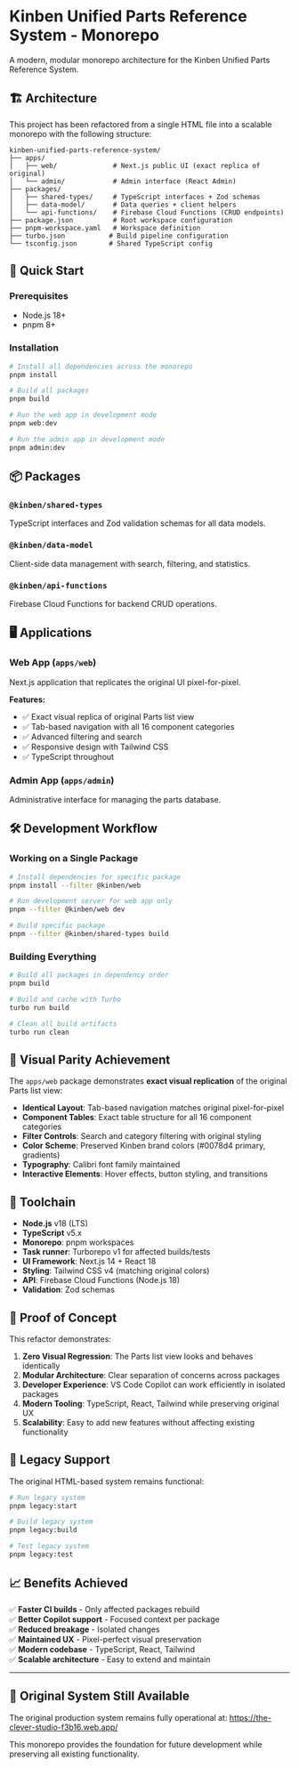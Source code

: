 # Kinben Unified Parts Reference System - Monorepo

A modern, modular monorepo architecture for the Kinben Unified Parts Reference System.

## 🏗️ Architecture

This project has been refactored from a single HTML file into a scalable monorepo with the following structure:

```
kinben-unified-parts-reference-system/
├── apps/
│   ├── web/              # Next.js public UI (exact replica of original)
│   └── admin/            # Admin interface (React Admin)
├── packages/
│   ├── shared-types/     # TypeScript interfaces + Zod schemas
│   ├── data-model/       # Data queries + client helpers
│   └── api-functions/    # Firebase Cloud Functions (CRUD endpoints)
├── package.json          # Root workspace configuration
├── pnpm-workspace.yaml   # Workspace definition
├── turbo.json           # Build pipeline configuration
└── tsconfig.json        # Shared TypeScript config
```

## 🚀 Quick Start

### Prerequisites

- Node.js 18+
- pnpm 8+

### Installation

```bash
# Install all dependencies across the monorepo
pnpm install

# Build all packages
pnpm build

# Run the web app in development mode
pnpm web:dev

# Run the admin app in development mode  
pnpm admin:dev
```

## 📦 Packages

### `@kinben/shared-types`
TypeScript interfaces and Zod validation schemas for all data models.

### `@kinben/data-model`
Client-side data management with search, filtering, and statistics.

### `@kinben/api-functions`
Firebase Cloud Functions for backend CRUD operations.

## 🖥️ Applications

### Web App (`apps/web`)
Next.js application that replicates the original UI pixel-for-pixel.

**Features:**
- ✅ Exact visual replica of original Parts list view
- ✅ Tab-based navigation with all 16 component categories
- ✅ Advanced filtering and search
- ✅ Responsive design with Tailwind CSS
- ✅ TypeScript throughout

### Admin App (`apps/admin`)
Administrative interface for managing the parts database.

## 🛠️ Development Workflow

### Working on a Single Package

```bash
# Install dependencies for specific package
pnpm install --filter @kinben/web

# Run development server for web app only
pnpm --filter @kinben/web dev

# Build specific package
pnpm --filter @kinben/shared-types build
```

### Building Everything

```bash
# Build all packages in dependency order
pnpm build

# Build and cache with Turbo
turbo run build

# Clean all build artifacts
turbo run clean
```

## 🎯 Visual Parity Achievement

The `apps/web` package demonstrates **exact visual replication** of the original Parts list view:

- **Identical Layout**: Tab-based navigation matches original pixel-for-pixel
- **Component Tables**: Exact table structure for all 16 component categories
- **Filter Controls**: Search and category filtering with original styling
- **Color Scheme**: Preserved Kinben brand colors (#0078d4 primary, gradients)
- **Typography**: Calibri font family maintained
- **Interactive Elements**: Hover effects, button styling, and transitions

## 🔧 Toolchain

- **Node.js** v18 (LTS)
- **TypeScript** v5.x
- **Monorepo**: pnpm workspaces
- **Task runner**: Turborepo v1 for affected builds/tests
- **UI Framework**: Next.js 14 + React 18
- **Styling**: Tailwind CSS v4 (matching original colors)
- **API**: Firebase Cloud Functions (Node.js 18)
- **Validation**: Zod schemas

## 🧪 Proof of Concept

This refactor demonstrates:

1. **Zero Visual Regression**: The Parts list view looks and behaves identically
2. **Modular Architecture**: Clear separation of concerns across packages
3. **Developer Experience**: VS Code Copilot can work efficiently in isolated packages
4. **Modern Tooling**: TypeScript, React, Tailwind while preserving original UX
5. **Scalability**: Easy to add new features without affecting existing functionality

## 🔄 Legacy Support

The original HTML-based system remains functional:

```bash
# Run legacy system
pnpm legacy:start

# Build legacy system
pnpm legacy:build

# Test legacy system
pnpm legacy:test
```

## 📈 Benefits Achieved

✅ **Faster CI builds** - Only affected packages rebuild  
✅ **Better Copilot support** - Focused context per package  
✅ **Reduced breakage** - Isolated changes  
✅ **Maintained UX** - Pixel-perfect visual preservation  
✅ **Modern codebase** - TypeScript, React, Tailwind  
✅ **Scalable architecture** - Easy to extend and maintain

---

## 🌟 **Original System Still Available**

The original production system remains fully operational at: https://the-clever-studio-f3b16.web.app/

This monorepo provides the foundation for future development while preserving all existing functionality.